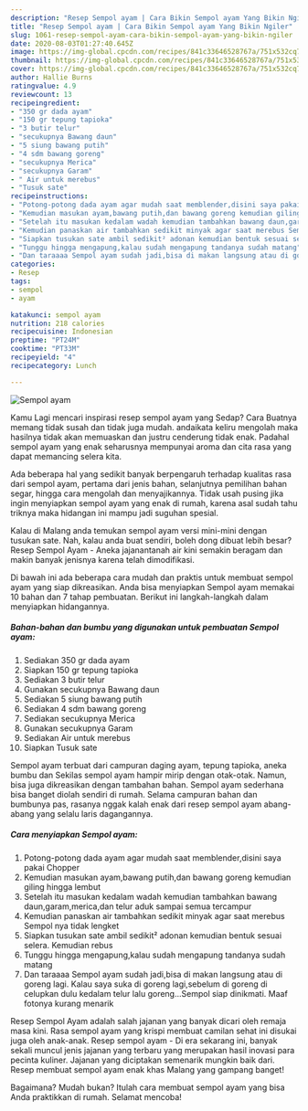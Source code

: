 ```yaml
---
description: "Resep Sempol ayam | Cara Bikin Sempol ayam Yang Bikin Ngiler"
title: "Resep Sempol ayam | Cara Bikin Sempol ayam Yang Bikin Ngiler"
slug: 1061-resep-sempol-ayam-cara-bikin-sempol-ayam-yang-bikin-ngiler
date: 2020-08-03T01:27:40.645Z
image: https://img-global.cpcdn.com/recipes/841c33646528767a/751x532cq70/sempol-ayam-foto-resep-utama.jpg
thumbnail: https://img-global.cpcdn.com/recipes/841c33646528767a/751x532cq70/sempol-ayam-foto-resep-utama.jpg
cover: https://img-global.cpcdn.com/recipes/841c33646528767a/751x532cq70/sempol-ayam-foto-resep-utama.jpg
author: Hallie Burns
ratingvalue: 4.9
reviewcount: 13
recipeingredient:
- "350 gr dada ayam"
- "150 gr tepung tapioka"
- "3 butir telur"
- "secukupnya Bawang daun"
- "5 siung bawang putih"
- "4 sdm bawang goreng"
- "secukupnya Merica"
- "secukupnya Garam"
- " Air untuk merebus"
- "Tusuk sate"
recipeinstructions:
- "Potong-potong dada ayam agar mudah saat memblender,disini saya pakai Chopper"
- "Kemudian masukan ayam,bawang putih,dan bawang goreng kemudian giling hingga lembut"
- "Setelah itu masukan kedalam wadah kemudian tambahkan bawang daun,garam,merica,dan telur aduk sampai semua tercampur"
- "Kemudian panaskan air tambahkan sedikit minyak agar saat merebus Sempol nya tidak lengket"
- "Siapkan tusukan sate ambil sedikit² adonan kemudian bentuk sesuai selera. Kemudian rebus"
- "Tunggu hingga mengapung,kalau sudah mengapung tandanya sudah matang"
- "Dan taraaaa Sempol ayam sudah jadi,bisa di makan langsung atau di goreng lagi. Kalau saya suka di goreng lagi,sebelum di goreng di celupkan dulu kedalam telur lalu goreng...Sempol siap dinikmati. Maaf fotonya kurang menarik"
categories:
- Resep
tags:
- sempol
- ayam

katakunci: sempol ayam 
nutrition: 218 calories
recipecuisine: Indonesian
preptime: "PT24M"
cooktime: "PT33M"
recipeyield: "4"
recipecategory: Lunch

---
```



![Sempol ayam](https://img-global.cpcdn.com/recipes/841c33646528767a/751x532cq70/sempol-ayam-foto-resep-utama.jpg)

Kamu Lagi mencari inspirasi resep sempol ayam yang Sedap? Cara Buatnya memang tidak susah dan tidak juga mudah. andaikata keliru mengolah maka hasilnya tidak akan memuaskan dan justru cenderung tidak enak. Padahal sempol ayam yang enak seharusnya mempunyai aroma dan cita rasa yang dapat memancing selera kita.

Ada beberapa hal yang sedikit banyak berpengaruh terhadap kualitas rasa dari sempol ayam, pertama dari jenis bahan, selanjutnya pemilihan bahan segar, hingga cara mengolah dan menyajikannya. Tidak usah pusing jika ingin menyiapkan sempol ayam yang enak di rumah, karena asal sudah tahu triknya maka hidangan ini mampu jadi suguhan spesial.

Kalau di Malang anda temukan sempol ayam versi mini-mini dengan tusukan sate. Nah, kalau anda buat sendiri, boleh dong dibuat lebih besar? Resep Sempol Ayam - Aneka jajanantanah air kini semakin beragam dan makin banyak jenisnya karena telah dimodifikasi.


Di bawah ini ada beberapa cara mudah dan praktis untuk membuat sempol ayam yang siap dikreasikan. Anda bisa menyiapkan Sempol ayam memakai 10 bahan dan 7 tahap pembuatan. Berikut ini langkah-langkah dalam menyiapkan hidangannya.

<!--inarticleads1-->

##### Bahan-bahan dan bumbu yang digunakan untuk pembuatan Sempol ayam:

1. Sediakan 350 gr dada ayam
1. Siapkan 150 gr tepung tapioka
1. Sediakan 3 butir telur
1. Gunakan secukupnya Bawang daun
1. Sediakan 5 siung bawang putih
1. Sediakan 4 sdm bawang goreng
1. Sediakan secukupnya Merica
1. Gunakan secukupnya Garam
1. Sediakan  Air untuk merebus
1. Siapkan Tusuk sate


Sempol ayam terbuat dari campuran daging ayam, tepung tapioka, aneka bumbu dan Sekilas sempol ayam hampir mirip dengan otak-otak. Namun, bisa juga dikreasikan dengan tambahan bahan. Sempol ayam sederhana bisa banget diolah sendiri di rumah. Selama campuran bahan dan bumbunya pas, rasanya nggak kalah enak dari resep sempol ayam abang-abang yang selalu laris dagangannya. 

<!--inarticleads2-->

##### Cara menyiapkan Sempol ayam:

1. Potong-potong dada ayam agar mudah saat memblender,disini saya pakai Chopper
1. Kemudian masukan ayam,bawang putih,dan bawang goreng kemudian giling hingga lembut
1. Setelah itu masukan kedalam wadah kemudian tambahkan bawang daun,garam,merica,dan telur aduk sampai semua tercampur
1. Kemudian panaskan air tambahkan sedikit minyak agar saat merebus Sempol nya tidak lengket
1. Siapkan tusukan sate ambil sedikit² adonan kemudian bentuk sesuai selera. Kemudian rebus
1. Tunggu hingga mengapung,kalau sudah mengapung tandanya sudah matang
1. Dan taraaaa Sempol ayam sudah jadi,bisa di makan langsung atau di goreng lagi. Kalau saya suka di goreng lagi,sebelum di goreng di celupkan dulu kedalam telur lalu goreng...Sempol siap dinikmati. Maaf fotonya kurang menarik


Resep Sempol Ayam adalah salah jajanan yang banyak dicari oleh remaja masa kini. Rasa sempol ayam yang krispi membuat camilan sehat ini disukai juga oleh anak-anak. Resep sempol ayam - Di era sekarang ini, banyak sekali muncul jenis jajanan yang terbaru yang merupakan hasil inovasi para pecinta kuliner. Jajanan yang diciptakan semenarik mungkin baik dari. Resep membuat sempol ayam enak khas Malang yang gampang banget! 

Bagaimana? Mudah bukan? Itulah cara membuat sempol ayam yang bisa Anda praktikkan di rumah. Selamat mencoba!
